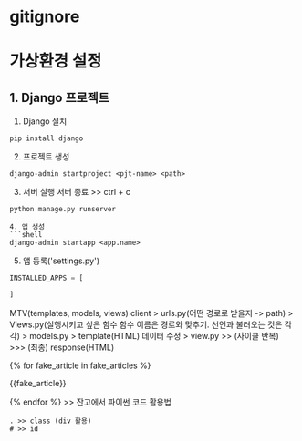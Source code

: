 # gitignore 


# 가상환경 설정


## 1. Django  프로젝트


1. Django 설치
```shell
pip install django
```

2. 프로젝트 생성
```
django-admin startproject <pjt-name> <path>
```

3. 서버 실행
서버 종료 >> ctrl + c
```
python manage.py runserver

4. 앱 생성
```shell
django-admin startapp <app.name>
```

5. 앱 등록('settings.py')
```python
INSTALLED_APPS = [

]
```

MTV(templates, models, views)
client > urls.py(어떤 경로로 받을지 -> path) > Views.py(실행시키고 싶은 함수 함수 이름은 경로와 맞추기. 선언과 불러오는 것은 각각) > models.py > template(HTML) 데이터 수정 > view.py >> (사이클 반복) >>> (최종) response(HTML)


{% for fake_article in fake_articles %}
        <p>{{fake_article}}</p>
    {% endfor %}
    >> 잔고에서 파이썬 코드 활용법

    . >> class (div 활용)
    # >> id
